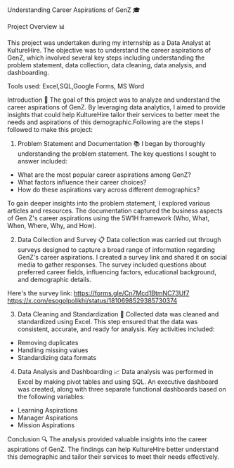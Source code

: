 

Understanding Career Aspirations of GenZ 🎓

Project Overview 📊

This project was undertaken during my internship as a Data Analyst at KultureHire. The objective was to understand the career aspirations of GenZ, which involved several key steps including understanding the problem statement, data collection, data cleaning, data analysis, and dashboarding.

Tools used: Excel,SQL,Google Forms, MS Word

Introduction 📝
The goal of this project was to analyze and understand the career aspirations of GenZ. By leveraging data analytics, I aimed to provide insights that could help KultureHire tailor their services to better meet the needs and aspirations of this demographic.Following are the steps I followed to make this project:

1. Problem Statement and Documentation 📚
I began by thoroughly understanding the problem statement. The key questions I sought to answer included:
- What are the most popular career aspirations among GenZ?
- What factors influence their career choices?
- How do these aspirations vary across different demographics?

To gain deeper insights into the problem statement, I explored various articles and resources. The documentation captured the business aspects of Gen Z's career aspirations using the 5W1H framework (Who, What, When, Where, Why, and How).


2. Data Collection and Survey 📋
Data collection was carried out through surveys designed to capture a broad range of information regarding GenZ's career aspirations. I created a survey link and shared it on social media to gather responses. The survey included questions about preferred career fields, influencing factors, educational background, and demographic details.

Here's the survey link:
https://forms.gle/Cn7Mcd1BtmNC73Uf7
https://x.com/esogolpolikhi/status/1810698529385730374

3. Data Cleaning and Standardization 🧹
Collected data was cleaned and standardized using Excel. This step ensured that the data was consistent, accurate, and ready for analysis. Key activities included:
- Removing duplicates
- Handling missing values
- Standardizing data formats

4. Data Analysis and Dashboarding 📈
Data analysis was performed in Excel by making pivot tables and using SQL. An executive dashboard was created, along with three separate functional dashboards based on the following variables:
- Learning Aspirations
- Manager Aspirations
- Mission Aspirations

Conclusion 🔍
The analysis provided valuable insights into the career aspirations of GenZ. The findings can help KultureHire better understand this demographic and tailor their services to meet their needs effectively.
